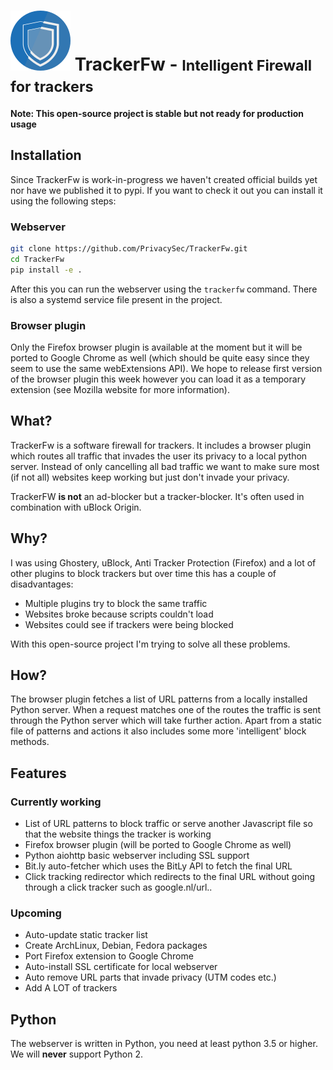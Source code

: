 # ![Logo](extensions/firefox/icons/TrackerFW-48.svg) TrackerFw - <small>Intelligent Firewall for trackers</small>

**Note: This open-source project is stable but not ready for production usage**

## Installation
Since TrackerFw is work-in-progress we haven't created official builds yet nor have we published it to pypi.
If you want to check it out you can install it using the following steps:

### Webserver
```bash
git clone https://github.com/PrivacySec/TrackerFw.git
cd TrackerFw
pip install -e .
```

After this you can run the webserver using the `trackerfw` command.
There is also a systemd service file present in the project.

### Browser plugin
Only the Firefox browser plugin is available at the moment but it will be ported to Google Chrome as well (which should be quite easy since they seem to use the same webExtensions API).
We hope to release first version of the browser plugin this week however you can load it as a temporary extension (see Mozilla website for more information).

## What?
TrackerFw is a software firewall for trackers. It includes a browser plugin which routes all traffic that invades the user its privacy to a local python server. Instead of only cancelling all bad traffic we want to make sure most (if not all) websites keep working but just don't invade your privacy.

TrackerFW **is not** an ad-blocker but a tracker-blocker. It's often used in combination with uBlock Origin.

## Why?
I was using Ghostery, uBlock, Anti Tracker Protection (Firefox) and a lot of other plugins to block trackers but over time this has a couple of disadvantages:

- Multiple plugins try to block the same traffic
- Websites broke because scripts couldn't load
- Websites could see if trackers were being blocked

With this open-source project I'm trying to solve all these problems.

## How?
The browser plugin fetches a list of URL patterns from a locally installed Python server. When a request matches one of the routes the traffic is sent through the Python server which will take further action. Apart from a static file of patterns and actions it also includes some more 'intelligent' block methods.

## Features
### Currently working
- List of URL patterns to block traffic or serve another Javascript file so that the website things the tracker is working
- Firefox browser plugin (will be ported to Google Chrome as well)
- Python aiohttp basic webserver including SSL support
- Bit.ly auto-fetcher which uses the BitLy API to fetch the final URL
- Click tracking redirector which redirects to the final URL without going through a click tracker such as google.nl/url..

### Upcoming
- Auto-update static tracker list
- Create ArchLinux, Debian, Fedora packages
- Port Firefox extension to Google Chrome
- Auto-install SSL certificate for local webserver
- Auto remove URL parts that invade privacy (UTM codes etc.)
- Add A LOT of trackers

## Python
The webserver is written in Python, you need at least python 3.5 or higher.
We will **never** support Python 2.